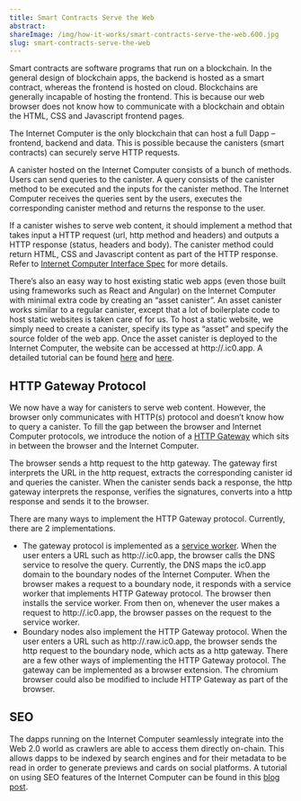 ```yaml
---
title: Smart Contracts Serve the Web
abstract:
shareImage: /img/how-it-works/smart-contracts-serve-the-web.600.jpg
slug: smart-contracts-serve-the-web
---
```


Smart contracts are software programs that run on a blockchain. In the general design of blockchain apps, the backend is hosted as a smart contract, whereas the frontend is hosted on cloud. Blockchains are generally incapable of hosting the frontend. This is because our web browser does not know how to communicate with a blockchain and obtain the HTML, CSS and Javascript frontend pages. 

The Internet Computer is the only blockchain that can host a full Dapp – frontend, backend and data. This is possible because the canisters (smart contracts) can securely serve HTTP requests. 

A canister hosted on the Internet Computer consists of a bunch of methods. Users can send queries to the canister. A query consists of the canister method to be executed and the inputs for the canister method. The Internet Computer receives the queries sent by the users, executes the corresponding canister method and returns the response to the user. 

If a canister wishes to serve web content, it should implement a method that takes input a HTTP request (url, http method and headers) and outputs a HTTP response (status, headers and body). The canister method could return HTML, CSS and Javascript content as part of the HTTP response. Refer to [Internet Computer Interface Spec](https://internetcomputer.org/docs/current/references/ic-interface-spec/#ic-http_request) for more details.

There’s also an easy way to host existing static web apps (even those built using frameworks such as React and Angular) on the Internet Computer with minimal extra code by creating an “asset canister”. An asset canister works similar to a regular canister, except that a lot of boilerplate code to host static websites is taken care of for us. To host a static website, we simply need to create a canister, specify its type as “asset” and specify the source folder of the web app. Once the asset canister is deployed to the Internet Computer, the website can be accessed at http://<canister id>.ic0.app. A detailed tutorial can be found [here](https://www.youtube.com/watch?v=JAQ1dkFvfPI) and [here](https://internetcomputer.org/docs/current/samples/host-a-website/). 

## HTTP Gateway Protocol
We now have a way for canisters to serve web content. However, the browser only communicates with HTTP(s) protocol and doesn’t know how to query a canister. To fill the gap between the browser and Internet Computer protocols, we introduce the notion of a [HTTP Gateway](https://internetcomputer.org/docs/current/references/ic-interface-spec/#http-gateway) which sits in between the browser and the Internet Computer. 

The browser sends a http request to the http gateway. The gateway first interprets the URL in the http request, extracts the corresponding canister id and queries the canister. When the canister sends back a response, the http gateway interprets the response, verifies the signatures, converts into a http response and sends it to the browser. 

There are many ways to implement the HTTP Gateway protocol. Currently, there are 2 implementations. 
* The gateway protocol is implemented as a [service worker](https://web.dev/learn/pwa/service-workers/). When the user enters a URL such as http://<canister id>.ic0.app, the browser calls the DNS service to resolve the query. Currently, the DNS maps the ic0.app domain to the boundary nodes of the Internet Computer. When the browser makes a request to a boundary node, it responds with a service worker that implements HTTP Gateway protocol. The browser then installs the service worker. From then on, whenever the user makes a request to http://<canister id>.ic0.app, the browser passes on the request to the service worker.
* Boundary nodes also implement the HTTP Gateway protocol. When the user enters a URL such as http://<canister id>.raw.ic0.app, the browser sends the http request to the boundary node, which acts as a http gateway. 
There are a few other ways of implementing the HTTP Gateway protocol. The gateway can be implemented as a browser extension. The chromium browser could also be modified to include HTTP Gateway as part of the browser. 

## SEO
The dapps running on the Internet Computer seamlessly integrate into the Web 2.0 world as crawlers are able to access them directly on-chain. This allows dapps to be indexed by search engines and for their metadata to be read in order to generate previews and cards on social platforms. A tutorial on using SEO features of the Internet Computer can be found in this [blog post](https://6zvwc-sqaaa-aaaal-aalma-cai.raw.ic0.app/d/prepare-your-dapps-for-social-platform-and-seo). 

